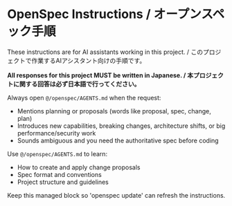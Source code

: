 <!-- OPENSPEC:START -->
# OpenSpec Instructions / オープンスペック手順

These instructions are for AI assistants working in this project. / このプロジェクトで作業するAIアシスタント向けの手順です。

**All responses for this project MUST be written in Japanese. / 本プロジェクトに関する回答は必ず日本語で行ってください。**

Always open `@/openspec/AGENTS.md` when the request:
- Mentions planning or proposals (words like proposal, spec, change, plan)
- Introduces new capabilities, breaking changes, architecture shifts, or big performance/security work
- Sounds ambiguous and you need the authoritative spec before coding

Use `@/openspec/AGENTS.md` to learn:
- How to create and apply change proposals
- Spec format and conventions
- Project structure and guidelines

Keep this managed block so 'openspec update' can refresh the instructions.

<!-- OPENSPEC:END -->
